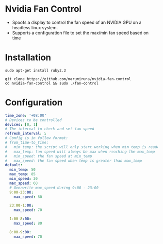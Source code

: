# Nvidia Fan Control
- Spoofs a display to control the fan speed of an NVIDIA GPU on a headless linux system.
- Supports a configuration file to set the max/min fan speed based on time

# Installation
```shell
sudo apt-get install ruby2.3

git clone https://github.com/narumiruna/nvidia-fan-control
cd nvidia-fan-control && sudo ./fan-control
```

# Configuration
```yaml
time_zone: '+08:00'
# Devices to be controlled
devices: [0, 1]
# The interval to check and set fan speed
refresh_interval: 5
# Config is in follow format:
# from_time-to_time:
#   min_temp: the script will only start working when min_temp is readched
#   max_temp: fan speed will always be max when reaching the max_temp
#   min_speed: the fan speed at min_temp
#   max_speed: the fan speed when temp is greater than max_temp
default:
  min_temp: 50
  max_temp: 85
  min_speed: 30
  max_speed: 60
  # Overwrite max_speed during 9:00 - 23:00
  9:00-23:00:
    max_speed: 60

  23:00-1:00:
    max_speed: 70

  1:00-8:00:
    max_speed: 80

  8:00-9:00:
    max_speed: 70
```
